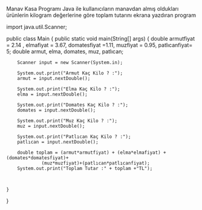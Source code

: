 Manav Kasa Programı
Java ile kullanıcıların manavdan almış oldukları ürünlerin kilogram değerlerine göre toplam tutarını ekrana yazdıran program

import java.util.Scanner;

public class Main {
public static void main(String[] args) {
double armutfiyat = 2.14 , elmafiyat = 3.67, domatesfiyat =1.11, muzfiyat = 0.95, patlıcanfiyat= 5;
double armut, elma, domates, muz, patlıcan;

        Scanner input = new Scanner(System.in);

        System.out.print("Armut Kaç Kilo ? :");
        armut = input.nextDouble();

        System.out.print("Elma Kaç Kilo ? :");
        elma = input.nextDouble();

        System.out.print("Domates Kaç Kilo ? :");
        domates = input.nextDouble();

        System.out.print("Muz Kaç Kilo ? :");
        muz = input.nextDouble();

        System.out.print("Patlıcan Kaç Kilo ? :");
        patlıcan = input.nextDouble();

        double toplam = (armut*armutfiyat) + (elma*elmafiyat) + (domates*domatesfiyat)+
                 (muz*muzfiyat)+(patlıcan*patlıcanfiyat);
        System.out.print("Toplam Tutar :" + toplam +"TL");



    }
}